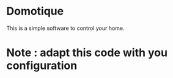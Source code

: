 # Domotique
This is a simple software to control your home.
<h1>Note : adapt this code with you configuration</h1>

